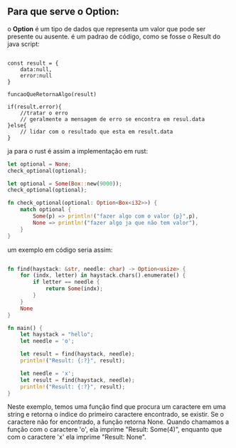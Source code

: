 ## Para que serve o **Option**:

o **Option** é um tipo de dados que representa um valor que pode ser presente ou ausente.
é um padrao de código, como se fosse o Result do java script:

```js{

const result = {
    data:null,
    error:null
}

funcaoQueRetornaAlgo(result)

if(result.error){
    //tratar o erro
    // geralmente a mensagem de erro se encontra em resul.data
}else{
    // lidar com o resultado que esta em result.data
}

```

ja para o rust é assim a implementação em rust:

```rs
let optional = None;
check_optional(optional);

let optional = Some(Box::new(9000));
check_optional(optional);

fn check_optional(optional: Option<Box<i32>>) {
    match optional {
        Some(p) => println!("fazer algo com o valor {p}",p),
        None => println!("fazer algo ja que não tem valor"),
    }
}
```

um exemplo em código seria assim:

```rs

fn find(haystack: &str, needle: char) -> Option<usize> {
    for (indx, letter) in haystack.chars().enumerate() {
        if letter == needle {
            return Some(indx);
        }
    }
    None
}

fn main() {
    let haystack = "hello";
    let needle = 'o';

    let result = find(haystack, needle);
    println!("Result: {:?}", result);

    let needle = 'x';
    let result = find(haystack, needle);
    println!("Result: {:?}", result);
}

```

Neste exemplo, temos uma função find que procura um caractere em uma string e retorna o índice do primeiro caractere encontrado, se existir. Se o caractere não for encontrado, a função retorna None. Quando chamamos a função com o caractere 'o', ela imprime "Result: Some(4)", enquanto que com o caractere 'x' ela imprime "Result: None".
